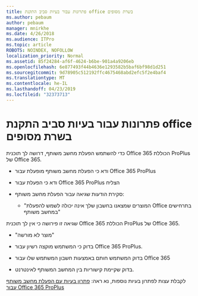 ```yaml
---
title: פתרונות עבור בעיות סביב התקנת office בשרת מסופים
ms.author: pebaum
author: pebaum
manager: mnirkhe
ms.date: 4/26/2018
ms.audience: ITPro
ms.topic: article
ROBOTS: NOINDEX, NOFOLLOW
localization_priority: Normal
ms.assetid: 85f24284-af6f-4624-b6be-901a4a9206eb
ms.openlocfilehash: 6e877493f44b4636e1293582b5baf6bf98d1d251
ms.sourcegitcommit: 9d78905c512192ffc4675468abd2efc5f2e4baf4
ms.translationtype: MT
ms.contentlocale: he-IL
ms.lasthandoff: 04/23/2019
ms.locfileid: "32373713"
---
```

# <a name="solutions-for-issues-around-installing-office-on-a-terminal-server"></a>פתרונות עבור בעיות סביב התקנת office בשרת מסופים

כדי להשתמש הפעלת מחשב משותף, דרושה לך תוכנית Office 365 הכוללת ProPlus של Office 365.
  
- ודא כי הפעלת מחשב משותף מופעלת עבור Office 365 ProPlus
    
- ודא כי הפעלת עבור Office 365 ProPlus הצליח
    
- סקירת הודעות שגיאה עבור הפעלת מחשב משותף:
    
  - "המוצרים שמצאנו בחשבון שלך אינה יכולה לשמש להפעלת Office בתרחישים במחשב משותף"
  
שגיאה זו פירושה כי אין לך תוכנית Office 365 הכוללת ProPlus של Office 365.
    
  - "מוצר לא מורשה"
    
  - בדוק כי המשתמש מוקצה רשיון עבור Office 365 ProPlus.
    
  - בדוק המשתמש חותם באמצעות חשבון המשתמש שלו עבור Office 365
    
  - בדוק שקיימת קישוריות בין המחשב המשותף לאינטרנט.
    
לקבלת עצות לפתרון בעיות נוספות, נא ראה: [פתרון בעיות עם הפעלת מחשב משותף עבור Office 365 ProPlus](https://docs.microsoft.com/DeployOffice/troubleshoot-issues-with-shared-computer-activation-for-office-365-proplus)
  

